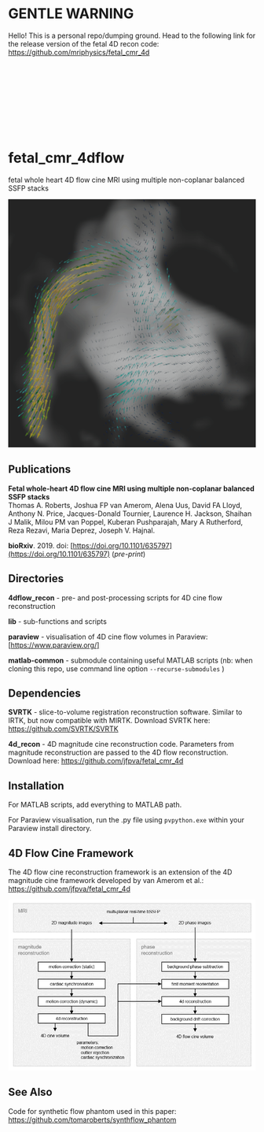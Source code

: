 # GENTLE WARNING

Hello! This is a personal repo/dumping ground. Head to the following link for the release version of the fetal 4D recon code:<br> https://github.com/mriphysics/fetal_cmr_4d

<br>
<br>
<br>
<br>
<br>
<br>
<br>
<br>

# fetal_cmr_4dflow

fetal whole heart 4D flow cine MRI using multiple non-coplanar balanced SSFP stacks

![](4dflow_recon/4dflow_volume.gif)

## Publications

__Fetal whole-heart 4D flow cine MRI using multiple non-coplanar balanced SSFP stacks__  
Thomas A. Roberts, Joshua FP van Amerom, Alena Uus, David FA Lloyd, Anthony N. Price, Jacques-Donald Tournier, Laurence H. Jackson, Shaihan J Malik, Milou PM van Poppel, Kuberan Pushparajah, Mary A Rutherford, Reza Rezavi, Maria Deprez, Joseph V. Hajnal. 

__bioRxiv__. 2019. doi: [https://doi.org/10.1101/635797](https://doi.org/10.1101/635797) (_pre-print_)  

## Directories

__4dflow_recon__ - pre- and post-processing scripts for 4D cine flow reconstruction

__lib__ - sub-functions and scripts

__paraview__ - visualisation of 4D cine flow volumes in Paraview: [https://www.paraview.org/]

__matlab-common__ - submodule containing useful MATLAB scripts (nb: when cloning this repo, use command line option `--recurse-submodules` )

## Dependencies

__SVRTK__ - slice-to-volume registration reconstruction software. Similar to IRTK, but now compatible with MIRTK. Download SVRTK here: https://github.com/SVRTK/SVRTK

__4d_recon__ - 4D magnitude cine reconstruction code. Parameters from magnitude reconstruction are passed to the 4D flow reconstruction. Download here: https://github.com/jfpva/fetal_cmr_4d

## Installation

For MATLAB scripts, add everything to MATLAB path.

For Paraview visualisation, run the .py file using `pvpython.exe` within your Paraview install directory.

## 4D Flow Cine Framework

The 4D flow cine reconstruction framework is an extension of the 4D magnitude cine framework developed by van Amerom et al.: https://github.com/jfpva/fetal_cmr_4d

![](4dflow_recon/4dflow_framework.png)

## See Also

Code for synthetic flow phantom used in this paper: https://github.com/tomaroberts/synthflow_phantom
